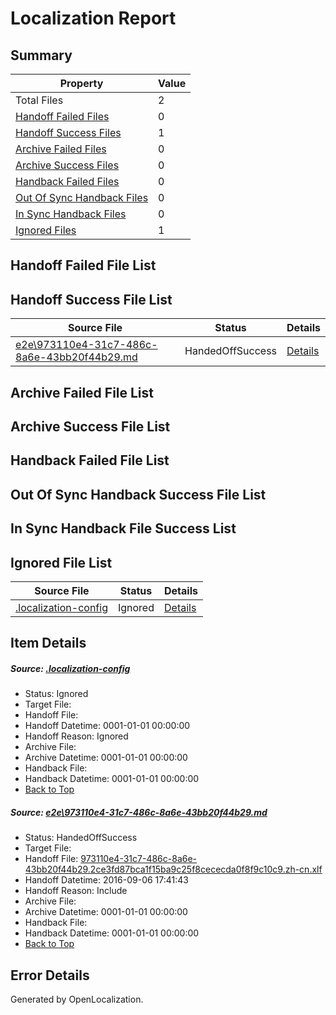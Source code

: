 # <a name='report-top'></a> Localization Report

## Summary
 Property | Value 
 -------- | ----- 
 Total Files | 2
[ Handoff Failed Files ](#handoff-failed-list)| 0
[ Handoff Success Files ](#handoff-success-list)| 1
[ Archive Failed Files ](#archive-failed-list)| 0
[ Archive Success Files ](#archive-success-list)| 0
[ Handback Failed Files ](#handback-failed-list)| 0
[ Out Of Sync Handback Files ](#outofsync-handback-success-list)| 0
[ In Sync Handback Files ](#insync-handback-success-list)| 0
[ Ignored Files ](#ignored-list)| 1

## <a name='handoff-failed-list'></a> Handoff Failed File List

## <a name='handoff-success-list'></a> Handoff Success File List
 Source File | Status | Details 
 ----------- | ------ | ------- 
 [e2e\973110e4-31c7-486c-8a6e-43bb20f44b29.md](https://github.com/OpenLocalizationTestOrg/ol-test0/blob/7ec48611d32fd548f5e01486192a1d423bda3af5/e2e/973110e4-31c7-486c-8a6e-43bb20f44b29.md) | HandedOffSuccess | [Details](#5d5a7295393dbc14d6c3e171f2c32a779d2e24861)

## <a name='archive-failed-list'></a> Archive Failed File List

## <a name='archive-success-list'></a> Archive Success File List

## <a name='handback-failed-list'></a> Handback Failed File List

## <a name='outofsync-handback-success-list'></a> Out Of Sync Handback Success File List

## <a name='insync-handback-success-list'></a> In Sync Handback File Success List

## <a name='ignored-list'></a> Ignored File List
 Source File | Status | Details 
 ----------- | ------ | ------- 
 [.localization-config](https://github.com/OpenLocalizationTestOrg/ol-test0/blob/7ec48611d32fd548f5e01486192a1d423bda3af5/.localization-config) | Ignored | [Details](#3d4f252ac210baf56311d7e97dcc2db10974dbd20)

## Item Details
##### <a name='3d4f252ac210baf56311d7e97dcc2db10974dbd20'></a> Source: [.localization-config](https://github.com/OpenLocalizationTestOrg/ol-test0/blob/7ec48611d32fd548f5e01486192a1d423bda3af5/.localization-config)
* Status: Ignored
* Target File: 
* Handoff File: 
* Handoff Datetime: 0001-01-01 00:00:00
* Handoff Reason: Ignored
* Archive File: 
* Archive Datetime: 0001-01-01 00:00:00
* Handback File: 
* Handback Datetime: 0001-01-01 00:00:00
* [Back to Top](#report-top)

##### <a name='5d5a7295393dbc14d6c3e171f2c32a779d2e24861'></a> Source: [e2e\973110e4-31c7-486c-8a6e-43bb20f44b29.md](https://github.com/OpenLocalizationTestOrg/ol-test0/blob/7ec48611d32fd548f5e01486192a1d423bda3af5/e2e/973110e4-31c7-486c-8a6e-43bb20f44b29.md)
* Status: HandedOffSuccess
* Target File: 
* Handoff File: [973110e4-31c7-486c-8a6e-43bb20f44b29.2ce3fd87bca1f15ba9c25f8cececda0f8f9c10c9.zh-cn.xlf](https://github.com/OpenLocalizationTestOrg/ol-test0-handoff/blob/a4b793e41e8256be7ffb72d3b472a7d9c2b9ede6/ol-handoff/OpenLocalizationTestOrg/ol-test0-zhcn/ci/ht/973110e4-31c7-486c-8a6e-43bb20f44b29.2ce3fd87bca1f15ba9c25f8cececda0f8f9c10c9.zh-cn.xlf)
* Handoff Datetime: 2016-09-06 17:41:43
* Handoff Reason: Include
* Archive File: 
* Archive Datetime: 0001-01-01 00:00:00
* Handback File: 
* Handback Datetime: 0001-01-01 00:00:00
* [Back to Top](#report-top)


## Error Details

Generated by OpenLocalization.
